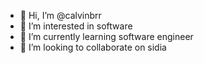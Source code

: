 - 👋 Hi, I’m @calvinbrr
- 👀 I’m interested in software  
- 🌱 I’m currently learning software engineer
- 💞️ I’m looking to collaborate on sidia

